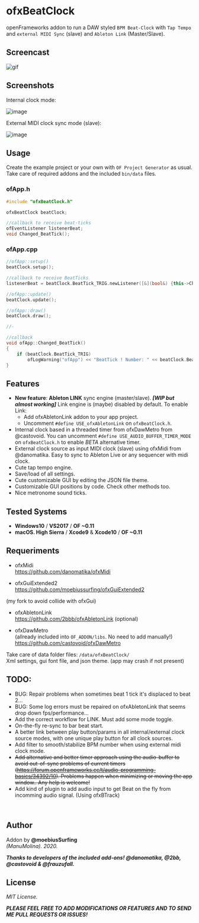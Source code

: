 # ofxBeatClock

openFrameworks addon to run a DAW styled ```BPM Beat-Clock``` with ```Tap Tempo``` and ```external MIDI Sync``` (slave) and ```Ableton Link``` (Master/Slave).

## Screencast

![gif](/readme_images/ofxBeatClock.gif?raw=true "gif")

## Screenshots

Internal clock mode:

![image](/readme_images/Capture1.JPG?raw=true "image")

External MIDI clock sync mode (slave):

![image](/readme_images/Capture2.JPG?raw=true "image")


## Usage

Create the example project or your own with ```OF Project Generator``` as usual.  
Take care of required addons and the included ```bin/data``` files.  

### ofApp.h
```cpp
#include "ofxBeatClock.h"

ofxBeatClock beatClock;

//callback to receive beat-ticks
ofEventListener listenerBeat;
void Changed_BeatTick();
```

### ofApp.cpp
```cpp
//ofApp::setup()
beatClock.setup();

//callback to receive BeatTicks
listenerBeat = beatClock.BeatTick_TRIG.newListener([&](bool&) {this->Changed_BeatTick(); });

//ofApp::update()
beatClock.update();

//ofApp::draw()
beatClock.draw();

//-

//callback
void ofApp::Changed_BeatTick()
{
	if (beatClock.BeatTick_TRIG)
		ofLogWarning("ofApp") << "BeatTick ! Number: " << beatClock.Beat_current;
}
```

## Features

* **New feature**: **Ableton LINK** sync engine (master/slave). 
  **_[WIP but almost working]_**
  Link engine is (maybe) disabled by default. To enable Link:
  * Add ofxAbletonLink addon to your app project. 
  * Uncomment `#define USE_ofxAbletonLink` on `ofxBeatClock.h`. 
* Internal clock based in a threaded timer from ofxDawMetro from @castovoid.
  You can uncomment `#define USE_AUDIO_BUFFER_TIMER_MODE` on `ofxBeatClock.h` to enable *BETA* alternative timer.
* External clock source as input MIDI clock (slave) using ofxMidi from @danomatika.
  Easy to sync to Ableton Live or any sequencer with midi clock.
* Cute tap tempo engine.
* Save/load of all settings.
* Cute customizable GUI by editing the JSON file theme.
* Customizable GUI positions by code. Check other methods too.
* Nice metronome sound ticks.

## Tested Systems
- **Windows10** / **VS2017** / **OF ~0.11**
- **macOS. High Sierra** / **Xcode9** & **Xcode10** / **OF ~0.11**

## Requeriments

* ofxMidi  
https://github.com/danomatika/ofxMidi  

* ofxGuiExtended2  
https://github.com/moebiussurfing/ofxGuiExtended2  

(my fork to avoid collide with ofxGui)  
* ofxAbletonLink  
https://github.com/2bbb/ofxAbletonLink (optional)  

* ofxDawMetro  
(allready included into ```OF_ADDON/libs```. No need to add manually!)  
https://github.com/castovoid/ofxDawMetro

Take care of data folder files:
```/data/ofxBeatClock/```  
Xml settings, gui font file, and json theme. (app may crash if not present)

## TODO:

- BUG: Repair problems when sometimes beat 1 tick it's displaced to beat 2...
- BUG: Some log errors must be repaired on ofxAbletonLink that seems drop down fps/performance...
- Add the correct workflow for LINK. Must add some mode toggle.
- On-the-fly re-sync to bar beat start.
- A better link between play button/params in all internal/external clock source modes, with one unique play button for all clock sources.  
- Add filter to smooth/stabilize BPM number when using external midi clock mode.
- ~~Add alternative and better timer approach using the audio-buffer to avoid out-of-sync problems of current timers (https://forum.openframeworks.cc/t/audio-programming-basics/34392/10). Problems happen when minimizing or moving the app window.. Any help is welcome!~~
- Add kind of plugin to add audio input to get Beat on the fly from incomming audio signal. (Using ofxBTrack)
<br/>

## Author
Addon by **@moebiusSurfing**  
*(ManuMolina). 2020.*

**_Thanks to developers of the included add-ons! @danomatika, @2bb, @castovoid & @frauzufall._**

## License
*MIT License.*

**_PLEASE FEEL FREE TO ADD MODIFICATIONS OR FEATURES AND TO SEND ME PULL REQUESTS OR ISSUES!_**
